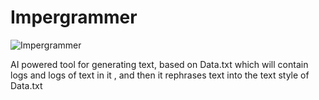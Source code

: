 # Impergrammer

![Impergrammer](https://github.com/DividedRanYou/Impergrammer/assets/147950850/2dc8e2ee-ff35-4900-9e61-7f443093953d)

AI powered tool for generating text, based on Data.txt which will contain logs and logs of text in it 
, and then it rephrases text into the text style of Data.txt
